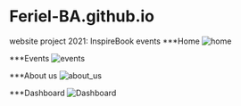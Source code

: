 # Feriel-BA.github.io
website project 2021: InspireBook events
***Home
![home](https://user-images.githubusercontent.com/80396507/146273864-d7f32c9d-fd5c-4df0-9205-7bb1b1d1a5ab.png)

***Events
![events](https://user-images.githubusercontent.com/80396507/146273978-d640f10e-30c5-4893-9538-fd64ccd48377.png)

***About us 
![about_us](https://user-images.githubusercontent.com/80396507/146274022-a57ba6bb-2498-4042-8003-cd8caa801dd2.png)

***Dashboard
![Dashboard](https://user-images.githubusercontent.com/80396507/146274221-70018e6b-1540-4986-afa0-2b3b5404fa3d.png)

